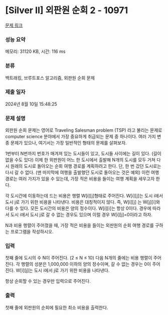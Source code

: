 # [Silver II] 외판원 순회 2 - 10971 

[문제 링크](https://www.acmicpc.net/problem/10971) 

### 성능 요약

메모리: 31120 KB, 시간: 116 ms

### 분류

백트래킹, 브루트포스 알고리즘, 외판원 순회 문제

### 제출 일자

2024년 8월 10일 15:48:25

### 문제 설명

<p>외판원 순회 문제는 영어로 Traveling Salesman problem (TSP) 라고 불리는 문제로 computer science 분야에서 가장 중요하게 취급되는 문제 중 하나이다. 여러 가지 변종 문제가 있으나, 여기서는 가장 일반적인 형태의 문제를 살펴보자.</p>

<p>1번부터 N번까지 번호가 매겨져 있는 도시들이 있고, 도시들 사이에는 길이 있다. (길이 없을 수도 있다) 이제 한 외판원이 어느 한 도시에서 출발해 N개의 도시를 모두 거쳐 다시 원래의 도시로 돌아오는 순회 여행 경로를 계획하려고 한다. 단, 한 번 갔던 도시로는 다시 갈 수 없다. (맨 마지막에 여행을 출발했던 도시로 돌아오는 것은 예외) 이런 여행 경로는 여러 가지가 있을 수 있는데, 가장 적은 비용을 들이는 여행 계획을 세우고자 한다.</p>

<p>각 도시간에 이동하는데 드는 비용은 행렬 W[i][j]형태로 주어진다. W[i][j]는 도시 i에서 도시 j로 가기 위한 비용을 나타낸다. 비용은 대칭적이지 않다. 즉, W[i][j] 는 W[j][i]와 다를 수 있다. 모든 도시간의 비용은 양의 정수이다. W[i][i]는 항상 0이다. 경우에 따라서 도시 i에서 도시 j로 갈 수 없는 경우도 있으며 이럴 경우 W[i][j]=0이라고 하자.</p>

<p>N과 비용 행렬이 주어졌을 때, 가장 적은 비용을 들이는 외판원의 순회 여행 경로를 구하는 프로그램을 작성하시오.</p>

### 입력 

 <p>첫째 줄에 도시의 수 N이 주어진다. (2 ≤ N ≤ 10) 다음 N개의 줄에는 비용 행렬이 주어진다. 각 행렬의 성분은 1,000,000 이하의 양의 정수이며, 갈 수 없는 경우는 0이 주어진다. W[i][j]는 도시 i에서 j로 가기 위한 비용을 나타낸다.</p>

<p>항상 순회할 수 있는 경우만 입력으로 주어진다.</p>

### 출력 

 <p>첫째 줄에 외판원의 순회에 필요한 최소 비용을 출력한다.</p>

